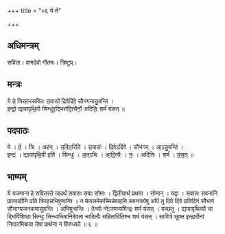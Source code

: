 +++
title = "०६ ये ते"

+++
## अधिमन्त्रम्
सविता। वामदेवो गौतमः। त्रिष्टुप्।

## मन्त्रः
ये ते॒ त्रिरह॑न्त्सवितः स॒वासो॑ दि॒वेदि॑वे॒ सौभ॑गमासु॒वन्ति॑ ।  
इन्द्रो॒ द्यावा॑पृथि॒वी सिन्धु॑र॒द्भिरा॑दि॒त्यैर्नो॒ अदि॑तिः॒ शर्म॑ यंसत् ॥

## पदपाठः
ये । ते॒ । त्रिः । अह॑न् । स॒वि॒त॒रिति॑ । स॒वासः॑ । दि॒वेऽदि॑वे । सौभ॑गम् । आ॒ऽसु॒वन्ति॑ ।  
इन्द्रः॑ । द्यावा॑पृथि॒वी इति॑ । सिन्धुः॑ । अ॒त्ऽभिः । आ॒दि॒त्यैः । नः॒ । अदि॑तिः । शर्म॑ । यं॒स॒त् ॥

## भाष्यम्
ये यजमाना हे सवितस्ते त्वदर्थं सवासः सवाः सोमाः । द्वितीयार्थ प्रथमा । सोमान् । यद्वा । सवासः सवनानि प्रातरादीनि प्रति त्रिरहन्नभिषुण्वन्ति । न केवलमेकस्मिन्नेवाहनि सवनत्रयेषु अपि तु दिवे दिवे प्रतिदिनं सौभागं सौभाग्यजनकमासुवन्ति । अभिषुन्वन्ति । तेभ्यो नोऽस्मभ्यमिन्द्रः शर्म यंसत् । यच्छतु । द्यावापृथिव्यौ चा द्भिर्विशिष्टा सिन्धुः सिन्ध्वभिमानिदेवता चादित्यैः सहितादितिश्च शर्म यंसत् । सावित्रे सूक्त इन्द्रादीनां निपातमिक्त्वा तेषां प्रार्थना न विरुध्यते ॥ ६ ॥